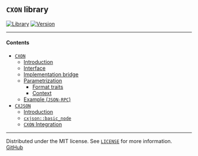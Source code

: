 ## `CXON` library

[![Library][img-lib]](https://github.com/oknenavin/cxon)
[![Version][img-ver]](https://github.com/oknenavin/cxon/releases)  


--------------------------------------------------------------------------------
#### Contents
- [`CXON`](../src/cxon/README.md)
  - [Introduction](../src/cxon/README.md#introduction)
  - [Interface](../src/cxon/README.md#interface)
  - [Implementation bridge](../src/cxon/README.md#implementation-bridge)
  - [Parametrization](../src/cxon/README.md#parametrization)
    - [Format traits](../src/cxon/README.md#format-traits)
    - [Context](../src/cxon/README.md#context)
  - [Example (`JSON-RPC`)](../src/cxon/README.md#example-json-rpc)
- [`CXJSON`](../src/cxon/cxjson/README.md)
  - [Introduction](../src/cxon/cxjson/README.md#introduction)
  - [`cxjson::basic_node`](../src/cxon/cxjson/README.md#basic_node)
  - [`CXON` Integration](../src/cxon/cxjson/README.md#cxon-integration)


--------------------------------------------------------------------------------
Distributed under the MIT license. See [`LICENSE`](../LICENSE) for more information.  
[GitHub](https://github.com/oknenavin/cxon)  


<!-- links -->
[img-lib]: https://img.shields.io/badge/lib-CXON-608060.svg?style=plastic
[img-ver]: https://img.shields.io/github/release/oknenavin/cxon.svg?style=plastic&color=608060
